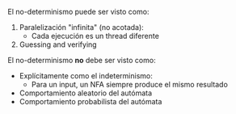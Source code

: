 El no-determinismo puede ser visto como:
1. Paralelización "infinita" (no acotada):
	- Cada ejecución es un thread diferente
2. Guessing and verifying

El no-determinismo **no** debe ser visto como:
- Explícitamente como el indeterminismo:
	- Para un input, un NFA siempre produce el mismo resultado
- Comportamiento aleatorio del autómata
- Comportamiento probabilista del autómata
